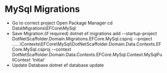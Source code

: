 # MySql Migrations 

- Go to correct project 
Open Package Manager
cd  Data\Migrations\EFCore\MySql
- Save Migration (if required)
dotnet ef migrations add --startup-project DotNetScaffolder.Domain.Migrations.EFCore.MySql.csproj --project ..\..\..\Contexts\EFCore\MySql\DotNetScaffolder.Domain.Data.Contexts.EFCore.MySql.csproj --context DotNetScaffolder.Domain.Data.Contexts.EFCore.MySql.Context.MySqlFullContext 'Initial'
- Update Database
dotnet ef database update
